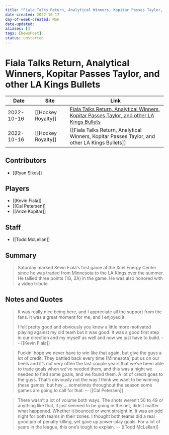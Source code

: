 ```yaml
---
title: "Fiala Talks Return, Analytical Winners, Kopitar Passes Taylor, and other LA Kings Bullets"
date-created: 2022-10-17
day-of-week-created: Mon
date-updated: 
aliases: []
tags: [NewsPost]
status: unstarted
---
```


# Fiala Talks Return, Analytical Winners, Kopitar Passes Taylor, and other LA Kings Bullets

| Date       | Site               | Link                                                                                                                                                                                                                      |
| ---------- | ------------------ | ------------------------------------------------------------------------------------------------------------------------------------------------------------------------------------------------------------------------- |
| 2022-10-16 | [[Hockey Royalty]] | [Fiala Talks Return, Analytical Winners, Kopitar Passes Taylor, and other LA Kings Bullets](https://hockeyroyalty.com/2022/10/16/fiala-talks-return-analytical-winners-kopitar-passes-taylor-and-other-la-kings-bullets/) |
| 2022-10-16 | [[Hockey Royalty]] | [[Fiala Talks Return, Analytical Winners, Kopitar Passes Taylor, and other LA Kings Bullets]]                                                                                                                             |

## Contributors
- [[Ryan Sikes]]


## Players
- [[Kevin Fiala]]
- [[Cal Petersen]]
- [[Anze Kopitar]]


## Staff
- [[Todd McLellan]]


## Summary
> Saturday marked Kevin Fiala‘s first game at the Xcel Energy Center since he was traded from Minnesota to the LA Kings over the summer. He tallied three points (1G, 2A) in the game. He was also honored with a video tribute


## Notes and Quotes
> It was really nice being here, and I appreciate all the support from the fans. It was a great moment for me, and I enjoyed it.
> 
> I felt pretty good and obviously you know a little more motivated playing against my old team but it was good. It was a good first step in our direction and my myself as well and now we just have to build. -- [[Kevin Fiala]]

> Fuckin’ hope we never have to win like that again, but give the guys a lot of credit. They battled back every time \[Minnesota] put us on our heels and it’s not very often the last couple years that we’ve been able to trade goals when we’ve needed them, and this was a night we needed to find some goals, and we found them. A lot of credit goes to the guys. That’s obviously not the way I think we want to be winning these games, but hey … sometimes throughout the season some games are going to call for that. -- [[Cal Petersen]]

> There wasn’t a lot of volume both ways. The shots weren’t 50 to 49 or anything like that, it just seemed to be going in the net, didn’t matter what happened. Whether it bounced or went straight in, it was an odd night for both teams in their zones. I thought both teams did a real good job of penalty killing, yet gave up power-play goals. For a lot of years in the league, this one’s tough to explain. -- [[Todd McLellan]]